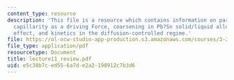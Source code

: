 ```yaml
---
content_type: resource
description: 'This file is a resource which contains information on particle coarsening:
  capillarity as a driving Force, coarsening in Pb?Sn solid/liquid alloys, Gibbs-Thomson
  effect, and kinetics in the diffusion-controlled regime.'
file: https://ol-ocw-studio-app-production.s3.amazonaws.com/courses/3-205-thermodynamics-and-kinetics-of-materials-fall-2006/e5c38b7ced556a7de2a2198912c7b3d6_lecture11_review.pdf
file_type: application/pdf
resourcetype: Document
title: lecture11_review.pdf
uid: e5c38b7c-ed55-6a7d-e2a2-198912c7b3d6
---
```

